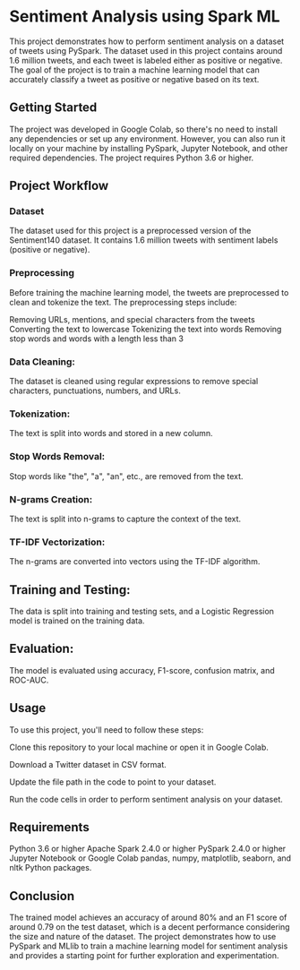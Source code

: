 # Sentiment Analysis using Spark ML

This project demonstrates how to perform sentiment analysis on a dataset of tweets using PySpark. The dataset used in this project contains around 1.6 million tweets, and each tweet is labeled either as positive or negative. The goal of the project is to train a machine learning model that can accurately classify a tweet as positive or negative based on its text.

## Getting Started

The project was developed in Google Colab, so there's no need to install any dependencies or set up any environment. However, you can also run it locally on your machine by installing PySpark, Jupyter Notebook, and other required dependencies. The project requires Python 3.6 or higher.

## Project Workflow

### Dataset
The dataset used for this project is a preprocessed version of the Sentiment140 dataset. It contains 1.6 million tweets with sentiment labels (positive or negative).
### Preprocessing
Before training the machine learning model, the tweets are preprocessed to clean and tokenize the text. The preprocessing steps include:

Removing URLs, mentions, and special characters from the tweets
Converting the text to lowercase
Tokenizing the text into words
Removing stop words and words with a length less than 3

### Data Cleaning:
The dataset is cleaned using regular expressions to remove special characters, punctuations, numbers, and URLs.

### Tokenization: 
The text is split into words and stored in a new column.

### Stop Words Removal: 
Stop words like "the", "a", "an", etc., are removed from the text.

### N-grams Creation: 
The text is split into n-grams to capture the context of the text.

### TF-IDF Vectorization: 
The n-grams are converted into vectors using the TF-IDF algorithm.

## Training and Testing: 
The data is split into training and testing sets, and a Logistic Regression model is trained on the training data.

## Evaluation: 
The model is evaluated using accuracy, F1-score, confusion matrix, and ROC-AUC.

## Usage
To use this project, you'll need to follow these steps:

Clone this repository to your local machine or open it in Google Colab.

Download a Twitter dataset in CSV format.

Update the file path in the code to point to your dataset.

Run the code cells in order to perform sentiment analysis on your dataset.

## Requirements
Python 3.6 or higher
Apache Spark 2.4.0 or higher
PySpark 2.4.0 or higher
Jupyter Notebook or Google Colab
pandas, numpy, matplotlib, seaborn, and nltk Python packages.


## Conclusion
The trained model achieves an accuracy of around 80% and an F1 score of around 0.79 on the test dataset, which is a decent performance considering the size and nature of the dataset. The project demonstrates how to use PySpark and MLlib to train a machine learning model for sentiment analysis and provides a starting point for further exploration and experimentation.



